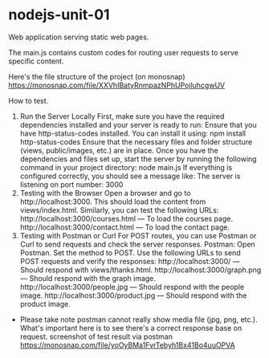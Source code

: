 # nodejs-unit-01
 Web application serving static web pages.

 The main.js contains custom codes for routing user requests to serve specific content.

Here's the file structure of the project (on monosnap)
https://monosnap.com/file/XXVhIBatyRnmpazNPhUPojluhcgwUV

How to test.

1. Run the Server Locally
First, make sure you have the required dependencies installed and your server is ready to run:
Ensure that you have http-status-codes installed. You can install it using:
npm install http-status-codes
Ensure that the necessary files and folder structure (views, public/images, etc.) are in place.
Once you have the dependencies and files set up, start the server by running the following command in your project directory:
node main.js
If everything is configured correctly, you should see a message like:
The server is listening on port number: 3000
2. Testing with the Browser
Open a browser and go to http://localhost:3000. This should load the content from views/index.html.
Similarly, you can test the following URLs:
http://localhost:3000/courses.html — To load the courses page.
http://localhost:3000/contact.html — To load the contact page.
3. Testing with Postman or Curl
For POST routes, you can use Postman or Curl to send requests and check the server responses.
Postman:
Open Postman.
Set the method to POST.
Use the following URLs to send POST requests and verify the responses:
http://localhost:3000/ — Should respond with views/thanks.html.
http://localhost:3000/graph.png — Should respond with the graph image.
http://localhost:3000/people.jpg — Should respond with the people image.
http://localhost:3000/product.jpg — Should respond with the product image.
* Please take note postman cannot really show media file (jpg, png, etc.). What's important here is to see there's a correct response base on request.
screenshot of test result via postman
https://monosnap.com/file/yoOyBMa1FvrTebyh1Bx41Bo4uuOPVA
